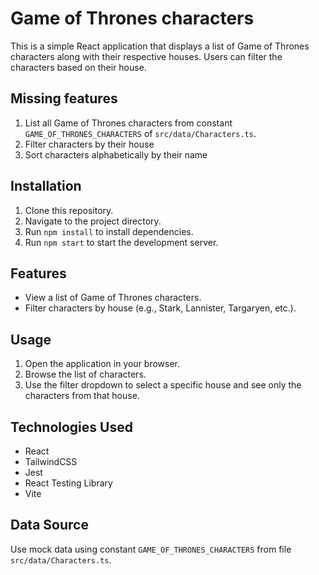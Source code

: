 # Game of Thrones characters

This is a simple React application that displays a list of Game of Thrones characters along with their respective houses.
Users can filter the characters based on their house.

## Missing features

1. List all Game of Thrones characters from constant `GAME_OF_THRONES_CHARACTERS` of `src/data/Characters.ts`.
2. Filter characters by their house
3. Sort characters alphabetically by their name

## Installation

1. Clone this repository.
2. Navigate to the project directory.
3. Run `npm install` to install dependencies.
4. Run `npm start` to start the development server.

## Features

- View a list of Game of Thrones characters.
- Filter characters by house (e.g., Stark, Lannister, Targaryen, etc.).

## Usage

1. Open the application in your browser.
2. Browse the list of characters.
3. Use the filter dropdown to select a specific house and see only the characters from that house.

## Technologies Used

- React
- TailwindCSS
- Jest
- React Testing Library
- Vite

## Data Source

Use mock data using constant `GAME_OF_THRONES_CHARACTERS` from file `src/data/Characters.ts`.